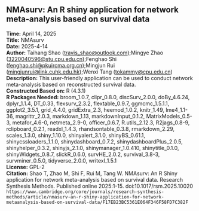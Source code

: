## NMAsurv: An R shiny application for network meta-analysis based on survival data
**Time:**  April 14, 2025 <br>
**Title:**  NMAsurv<br>
**Date:**  2025-4-14<br>
**Author:**  Taihang Shao (travis_shao@outlook.com);Mingye Zhao (3220040596@stu.cpu.edu.cn);Fenghao Shi (fenghao.shi@pkuircma.org.cn);Mingjun Rui (mingjunrui@link.cuhk.edu.hk);Wenxi Tang (tokammy@cpu.edu.cn) <br>
**Description:**  This user-friendly application can be used to conduct network meta-analysis based on reconstructed survival data. <br>
**Constructed Based on:**  R (4.3.1)<br>
**R Packages Needed:**  broom_1.0.7, clipr_0.8.0, discSurv_2.0.0, doBy_4.6.24, dplyr_1.1.4, DT_0.33, flexsurv_2.3.2, flextable_0.9.7, ggmcmc_1.5.1.1, ggplot2_3.5.1, grid_4.4.0, gridExtra_2.3, heemod_1.0.2, knitr_1.49, lme4_1.1-36, magrittr_2.0.3, markdown_1.13, markdownInput_0.1.2, MatrixModels_0.5-3, metafor_4.6-0, netmeta_2.9-0, officer_0.6.7, R.utils_2.12.3, R2jags_0.8-9, rclipboard_0.2.1, readxl_1.4.3, rhandsontable_0.3.8, rmarkdown_2.29, scales_1.3.0, shiny_1.10.0, shinyalert_3.1.0, shinyBS_0.61.1, shinycssloaders_1.1.0, shinydashboard_0.7.2, shinydashboardPlus_2.0.5, shinyhelper_0.3.2, shinyjs_2.1.0, shinymanager_1.0.410, shinytitle_0.1.0, shinyWidgets_0.8.7, slickR_0.6.0, survHE_2.0.2, survival_3.8-3, survminer_0.5.0, tidyverse_2.0.0, writexl_1.5.1<br>
**License:**  GPL-2<br>
**Citation:**  Shao T, Zhao M, Shi F, Rui M, Tang W. NMAsurv: An R Shiny application for network meta-analysis based on survival data. Research Synthesis Methods. Published online 2025:1-15. doi:10.1017/rsm.2025.10020<br>
```https://www.cambridge.org/core/journals/research-synthesis-methods/article/nmasurv-an-r-shiny-application-for-network-metaanalysis-based-on-survival-data/F17EB23BC5361E064F346F58FD7C382F```
        
        
        
        
        
        
